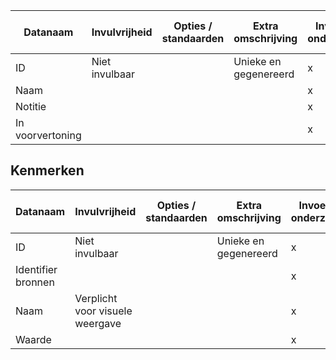 | Datanaam         | Invulvrijheid | Opties / standaarden | Extra omschrijving | Invoeren van onderzoeksdata | Visuele weergave van onderzoeksdata |
|------------------|---------------|----------------------|--------------------|-----------------------------|-------------------------------------|
| ID               | Niet invulbaar                                         |                      | Unieke en gegenereerd | x                           | x                                   |
| Naam             |               |                      |                    | x                           | x                                   |
| Notitie          |               |                      |                    | x                           | (uitgesloten)                       |
| In voorvertoning |               |                      |                    | x                           | (uitgesloten)                       |

## Kenmerken

| Datanaam | Invulvrijheid | Opties / standaarden | Extra omschrijving | Invoeren van onderzoeksdata | Visuele weergave van onderzoeksdata | 
|------------------|---------------|----------------------|--------------------|-----------------------------|-------------------------------------|
| ID | Niet invulbaar | | Unieke en gegenereerd | x | x | 
| Identifier bronnen | | | | x | x | 
| Naam | Verplicht voor visuele weergave | | | x | x | 
| Waarde | | | | x | x |